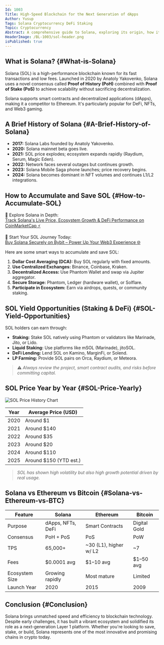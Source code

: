 ```yaml
---
Id: 1003
Title: High-Speed Blockchain for the Next Generation of dApps
Author: Yusup
Tags: Solana Cryptocurrency DeFi Staking
Topic: Cryptocurrency
Abstract: A comprehensive guide to Solana, exploring its origin, how it functions, accumulation strategies, staking/DeFi opportunities, price history, and comparison with Ethereum and BTC.
HeaderImage: /BL-1003/sol-header.png
isPublished: true
---
```


## What is Solana? {#What-is-Solana}

Solana (SOL) is a high-performance blockchain known for its fast transactions and low fees. Launched in 2020 by Anatoly Yakovenko, Solana uses a novel consensus called **Proof of History (PoH)** combined with **Proof of Stake (PoS)** to achieve scalability without sacrificing decentralization.

Solana supports smart contracts and decentralized applications (dApps), making it a competitor to Ethereum. It's particularly popular for DeFi, NFTs, and Web3 gaming.

## A Brief History of Solana {#A-Brief-History-of-Solana}

- **2017:** Solana Labs founded by Anatoly Yakovenko.  
- **2020:** Solana mainnet beta goes live.  
- **2021:** SOL price explodes; ecosystem expands rapidly (Raydium, Serum, Magic Eden).  
- **2022:** Network faces several outages but continues growth.  
- **2023:** Solana Mobile Saga phone launches; price recovery begins.  
- **2024:** Solana becomes dominant in NFT volumes and continues L1/L2 integrations.  

## How to Accumulate and Save SOL {#How-to-Accumulate-SOL}

🔎 Explore Solana in Depth:  
<a href="https://coinmarketcap.com/currencies/solana/" target="_blank" rel="noopener noreferrer">Track Solana's Live Price, Ecosystem Growth & DeFi Performance on CoinMarketCap ⚡</a>

💱 Start Your SOL Journey Today:  
<a href="https://partner.bybit.com/b/IMYUSUP" target="_blank" rel="noopener noreferrer">Buy Solana Securely on Bybit – Power Up Your Web3 Experience 🌐</a>

Here are some smart ways to accumulate and save SOL:

1. **Dollar Cost Averaging (DCA):** Buy SOL regularly with fixed amounts.  
2. **Use Centralized Exchanges:** Binance, Coinbase, Kraken.  
3. **Decentralized Access:** Use Phantom Wallet and swap via Jupiter aggregator.  
4. **Secure Storage:** Phantom, Ledger (hardware wallet), or Solflare.  
5. **Participate in Ecosystem:** Earn via airdrops, quests, or community staking.  

## SOL Yield Opportunities (Staking & DeFi) {#SOL-Yield-Opportunities}

SOL holders can earn through:

- **Staking:** Stake SOL natively using Phantom or validators like Marinade, Jito, or Lido.  
- **Liquid Staking:** Use platforms like mSOL (Marinade), jitoSOL.  
- **DeFi Lending:** Lend SOL on Kamino, MarginFi, or Solend.  
- **LP Farming:** Provide SOL pairs on Orca, Raydium, or Meteora.  

> ⚠️ *Always review the project, smart contract audits, and risks before committing capital.*

## SOL Price Year by Year {#SOL-Price-Yearly}

![SOL Price History Chart](/BL-1003/sol-price.png)

<table>
  <thead>
    <tr>
      <th>Year</th>
      <th>Average Price (USD)</th>
    </tr>
  </thead>
  <tbody>
    <tr><td>2020</td><td>Around $1</td></tr>
    <tr><td>2021</td><td>Around $140</td></tr>
    <tr><td>2022</td><td>Around $35</td></tr>
    <tr><td>2023</td><td>Around $20</td></tr>
    <tr><td>2024</td><td>Around $110</td></tr>
    <tr><td>2025</td><td>Around $150 (YTD est.)</td></tr>
  </tbody>
</table>

> *SOL has shown high volatility but also high growth potential driven by real usage.*

## Solana vs Ethereum vs Bitcoin {#Solana-vs-Ethereum-vs-BTC}

<table>
  <thead>
    <tr>
      <th>Feature</th>
      <th>Solana</th>
      <th>Ethereum</th>
      <th>Bitcoin</th>
    </tr>
  </thead>
  <tbody>
    <tr>
      <td>Purpose</td>
      <td>dApps, NFTs, DeFi</td>
      <td>Smart Contracts</td>
      <td>Digital Gold</td>
    </tr>
    <tr>
      <td>Consensus</td>
      <td>PoH + PoS</td>
      <td>PoS</td>
      <td>PoW</td>
    </tr>
    <tr>
      <td>TPS</td>
      <td>65,000+</td>
      <td>~30 (L1), higher w/ L2</td>
      <td>~7</td>
    </tr>
    <tr>
      <td>Fees</td>
      <td>$0.0001 avg</td>
      <td>$1–10 avg</td>
      <td>$1–50 avg</td>
    </tr>
    <tr>
      <td>Ecosystem Size</td>
      <td>Growing rapidly</td>
      <td>Most mature</td>
      <td>Limited</td>
    </tr>
    <tr>
      <td>Launch Year</td>
      <td>2020</td>
      <td>2015</td>
      <td>2009</td>
    </tr>
  </tbody>
</table>

## Conclusion {#Conclusion}

Solana brings unmatched speed and efficiency to blockchain technology. Despite early challenges, it has built a vibrant ecosystem and solidified its role as a next-generation Layer 1 platform. Whether you're looking to save, stake, or build, Solana represents one of the most innovative and promising chains in crypto today.
